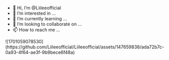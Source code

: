 - 👋 Hi, I’m @Liileeofficial
- 👀 I’m interested in ...
- 🌱 I’m currently learning ...
- 💞️ I’m looking to collaborate on ...
- 📫 How to reach me ...

<!---
Liileeofficial/Liileeofficial is a ✨ special ✨ repository because its `README.md` (this file) appears on your GitHub profile.
You can click the Preview link to take a look at your changes.
deposit, withdraw--->![1701059078530](https://github.com/Liileeofficial/Liileeofficial/assets/147659838/ada72b7c-0a93-4f64-ae3f-9b9bece6f48a)
